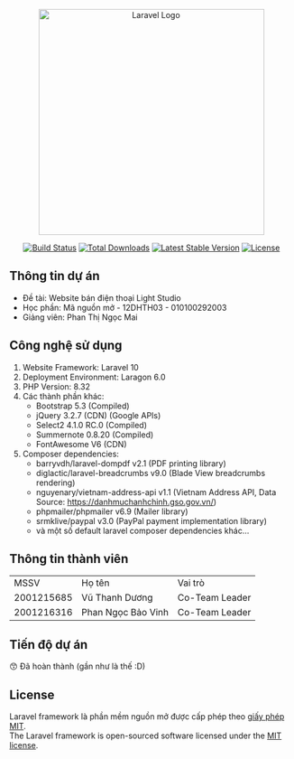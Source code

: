 <p align="center"><a href="https://laravel.com" target="_blank"><img src="https://raw.githubusercontent.com/laravel/art/master/logo-lockup/5%20SVG/2%20CMYK/1%20Full%20Color/laravel-logolockup-cmyk-red.svg" width="400" alt="Laravel Logo"></a></p>

<p align="center">
<a href="https://github.com/laravel/framework/actions"><img src="https://github.com/laravel/framework/workflows/tests/badge.svg" alt="Build Status"></a>
<a href="https://packagist.org/packages/laravel/framework"><img src="https://img.shields.io/packagist/dt/laravel/framework" alt="Total Downloads"></a>
<a href="https://packagist.org/packages/laravel/framework"><img src="https://img.shields.io/packagist/v/laravel/framework" alt="Latest Stable Version"></a>
<a href="https://packagist.org/packages/laravel/framework"><img src="https://img.shields.io/packagist/l/laravel/framework" alt="License"></a>
</p>

## Thông tin dự án

- Đề tài: Website bán điện thoại Light Studio
- Học phần: Mã nguồn mở - 12DHTH03 - 010100292003
- Giảng viên: Phan Thị Ngọc Mai

## Công nghệ sử dụng

1. Website Framework: Laravel 10
2. Deployment Environment: Laragon 6.0
3. PHP Version: 8.32
4. Các thành phần khác:
    - Bootstrap 5.3 (Compiled)
    - jQuery 3.2.7 (CDN) (Google APIs)
    - Select2 4.1.0 RC.0 (Compiled)
    - Summernote 0.8.20 (Compiled)
    - FontAwesome V6 (CDN)
5. Composer dependencies:
    - barryvdh/laravel-dompdf v2.1 (PDF printing library)
    - diglactic/laravel-breadcrumbs v9.0 (Blade View breadcrumbs rendering)
    - nguyenary/vietnam-address-api v1.1 (Vietnam Address API, Data Source: https://danhmuchanhchinh.gso.gov.vn/)
    - phpmailer/phpmailer v6.9 (Mailer library)
    - srmklive/paypal v3.0 (PayPal payment implementation library)
    - và một số default laravel composer dependencies khác...
## Thông tin thành viên

<table>
    <tr>
        <td>MSSV</td>
        <td>Họ tên</td>
        <td>Vai trò</td>
    </tr>
    <tr>
        <td>2001215685</td>
        <td>Vũ Thanh Dương</td>
        <td>Co-Team Leader</td>
    </tr>
    <tr>
        <td>2001216316</td>
        <td>Phan Ngọc Bảo Vinh</td>
        <td>Co-Team Leader</td>
    </tr>
</table>

## Tiến độ dự án

:kissing_smiling_eyes: Đã hoàn thành (gần như là thế :D)

## License

Laravel framework là phần mềm nguồn mở được cấp phép theo [giấy phép MIT](https://opensource.org/licenses/MIT).
<br>
The Laravel framework is open-sourced software licensed under the [MIT license](https://opensource.org/licenses/MIT).
